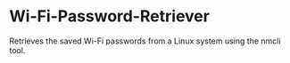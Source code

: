 # Wi-Fi-Password-Retriever
Retrieves the saved Wi-Fi passwords from a Linux system using the nmcli tool.
